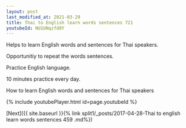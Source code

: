 ```yaml
---
layout: post
last_modified_at: 2021-03-29
title: Thai to English learn words sentences 721 
youtubeId: NU1UNqzfd8Y
---
```

 
 
Helps to learn English words and sentences for Thai speakers.

Opportunitiy to repeat the words sentences. 

Practice English language. 
 
10 minutes practice every day. 
 
How to learn English words and sentences for Thai speakers 
 
{% include youtubePlayer.html id=page.youtubeId %}
 
 
[Next]({{ site.baseurl }}{% link  split1/_posts/2017-04-28-Thai to english learn words sentences 459 .md%})
 
